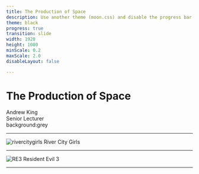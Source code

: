 ```yaml
---
title: The Production of Space
description: Use another theme (moon.css) and disable the progress bar at the bottom 
theme: black
progress: true
transition: slide
width: 1920  
height: 1080
minScale: 0.2
maxScale: 2.0
disableLayout: false

---
```


# The Production of Space
Andrew King  
Senior Lecturer  
background:grey

---

![rivercitygirls](https://user-images.githubusercontent.com/79170506/190489026-3d5f7113-0596-49b1-9f53-ce687e1a611f.jpg)
River City Girls

---

![RE3](https://user-images.githubusercontent.com/79170506/190502026-67124ee8-287d-42ef-b435-b5cea68939e7.jpg)
Resident Evil 3

---
